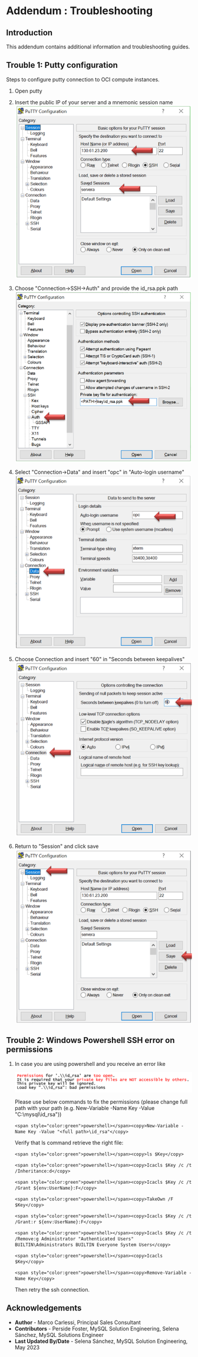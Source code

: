 # Addendum : Troubleshooting

## Introduction
This addendum contains additional information and troubleshooting guides. 


## Trouble 1: Putty configuration 
Steps to configure putty connection to OCI compute instances.
1. Open putty

2. Insert the public IP of your server and a mnemonic session name
    ![MYSQLEE](images/putty-config.png "putty config")

3. Choose "Connection→SSH→Auth" and provide the id_rsa.ppk path
    ![MYSQLEE](images/putty-auth.png "putty auth")

4. Select "Connection→Data" and insert "opc" in "Auto-login username"
    ![MYSQLEE](images/putty-data.png "putty-data")

5. Choose Connection and insert "60" in "Seconds between keepalives"
    ![MYSQLEE](images/putty-connection.png "putty connection")

6. Return to "Session" and click save
    ![MYSQLEE](images/putty-save.png "putty save")


## Trouble 2: Windows Powershell SSH error on permissions 
1. In case you are using powershell and you receive an error like
    
    ![MYSQLEE](images/powershell-permissions-error.png "powershell permissions error")

    Please use below commands to fix the permissions (please change full path with your path (e.g. New-Variable -Name Key -Value "C:\mysql\id_rsa"))

    ```
    <span style="color:green">powershell></span><copy>New-Variable -Name Key -Value "<full path>\id_rsa"</copy>
    ```

    Verify that ls command retrieve the right file:
    ```
    <span style="color:green">powershell></span><copy>ls $Key</copy>
    ```
    ```
    <span style="color:green">powershell></span><copy>Icacls $Key /c /t /Inheritance:d</copy>
    ```
    ```
    <span style="color:green">powershell></span><copy>Icacls $Key /c /t /Grant ${env:UserName}:F</copy>
    ```
    ```
    <span style="color:green">powershell></span><copy>TakeOwn /F $Key</copy>
    ```
    ```
    <span style="color:green">powershell></span><copy>Icacls $Key /c /t /Grant:r ${env:UserName}:F</copy>
    ```
    ```
    <span style="color:green">powershell></span><copy>Icacls $Key /c /t /Remove:g Administrator "Authenticated Users" BUILTIN\Administrators BUILTIN Everyone System Users</copy>
    ```
    ```
    <span style="color:green">powershell></span><copy>Icacls $Key</copy>
    ```
    ```
    <span style="color:green">powershell></span><copy>Remove-Variable -Name Key</copy>
    ```

    Then retry the ssh connection.



## Acknowledgements
* **Author** - Marco Carlessi, Principal Sales Consultant
* **Contributors** -  Perside Foster, MySQL Solution Engineering, Selena Sánchez, MySQL Solutions Engineer
* **Last Updated By/Date** - Selena Sánchez, MySQL Solution Engineering, May 2023
